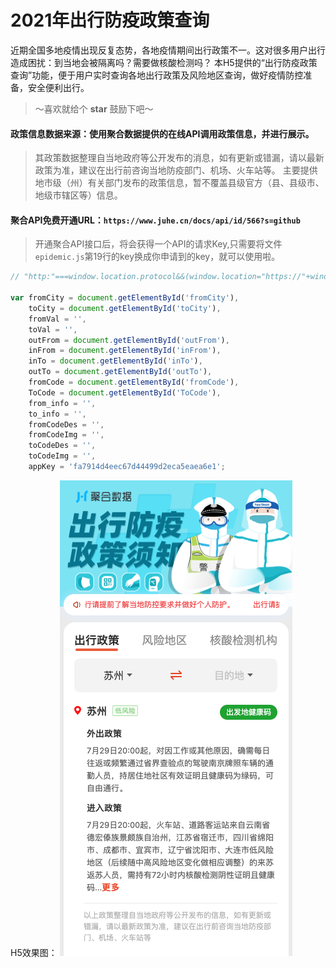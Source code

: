 # 2021年出行防疫政策查询

近期全国多地疫情出现反复态势，各地疫情期间出行政策不一。这对很多用户出行造成困扰：到当地会被隔离吗？需要做核酸检测吗？
本H5提供的“出行防疫政策查询”功能，便于用户实时查询各地出行政策及风险地区查询，做好疫情防控准备，安全便利出行。

> ～喜欢就给个 **star** 鼓励下吧～

#### 政策信息数据来源：使用聚合数据提供的在线API调用政策信息，并进行展示。
> 其政策数据整理自当地政府等公开发布的消息，如有更新或错漏，请以最新政策为准，建议在出行前咨询当地防疫部门、机场、火车站等。
> 主要提供地市级（州）有关部门发布的政策信息，暂不覆盖县级官方（县、县级市、地级市辖区等）信息。

#### 聚合API免费开通URL：`https://www.juhe.cn/docs/api/id/566?s=github`

> 开通聚合API接口后，将会获得一个API的请求Key,只需要将文件`epidemic.js`第19行的key换成你申请到的key，就可以使用啦。

```js
// "http:"===window.location.protocol&&(window.location="https://"+window.location.host+window.location.pathname)

var fromCity = document.getElementById('fromCity'),
    toCity = document.getElementById('toCity'),
    fromVal = '',
    toVal = '',
    outFrom = document.getElementById('outFrom'),
    inFrom = document.getElementById('inFrom'),
    inTo = document.getElementById('inTo'),
    outTo = document.getElementById('outTo'),
    fromCode = document.getElementById('fromCode'),
    ToCode = document.getElementById('ToCode'),
    from_info = '',
    to_info = '',
    fromCodeDes = '',
    fromCodeImg = '',
    toCodeDes = '',
    toCodeImg = '',
    appKey = 'fa7914d4eec67d44499d2eca5eaea6e1';

```

H5效果图：
![image](https://raw.githubusercontent.com/JUHEAPI/chuxing2021/main/img/sample.png)
